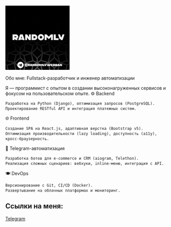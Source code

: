 <p align="left">
 <img width="200px" src="https://github.com/randomlyweb/randomlyweb/blob/main/photo_2024-09-23_13-38-33.jpg" alt="qr"/>
</p>
Обо мне: Fullstack-разработчик и инженер автоматизации

Я — программист с опытом в создании высоконагруженных сервисов и фокусом на пользовательском опыте.
⚙️ Backend

    Разработка на Python (Django), оптимизация запросов (PostgreSQL).
    Проектирование RESTful API и интеграция платежных систем.

🌐 Frontend

    Создание SPA на React.js, адаптивная верстка (Bootstrap v5).
    Оптимизация производительности (lazy loading), доступность (a11y), кросс-браузерность.

🤖 Telegram-автоматизация

    Разработка ботов для e-commerce и CRM (aiogram, Telethon).
    Реализация сложных сценариев: вебхуки, inline-меню, интеграция с API.

🍽 DevOps

    Версионирование с Git, CI/CD (Docker).
    Развертывание на облачных платформах и мониторинг.


## Ссылки на меня:
[Telegram](https://t.me/yerwqq)


<!--
**randomlyweb/randomlyweb** is a ✨ _special_ ✨ repository because its `README.md` (this file) appears on your GitHub profile.

Here are some ideas to get you started:

- 🔭 I’m currently working on ...
- 🌱 I’m currently learning ...
- 👯 I’m looking to collaborate on ...
- 🤔 I’m looking for help with ...
- 💬 Ask me about ...
- 📫 How to reach me: ...
- 😄 Pronouns: ...
- ⚡ Fun fact: ...
-->
